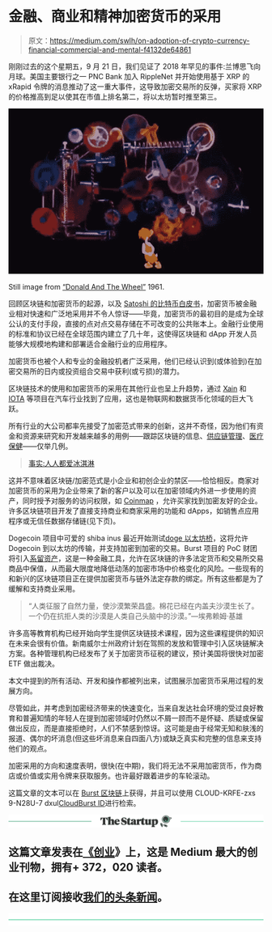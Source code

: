 # 金融、商业和精神加密货币的采用

> 原文：<https://medium.com/swlh/on-adoption-of-crypto-currency-financial-commercial-and-mental-f4132de64861>

刚刚过去的这个星期五，9 月 21 日，我们见证了 2018 年罕见的事件:兰博思飞向月球。美国主要银行之一 PNC Bank 加入 RippleNet 并开始使用基于 XRP 的 xRapid 令牌的消息推动了这一重大事件，这导致加密交易所的反弹，买家将 XRP 的价格推高到足以使其在市值上排名第二，将以太坊暂时推至第三。

![](img/fde28f0d2b1d9eaaedc235e762a6a9f0.png)

Still image from [“Donald And The Wheel”](https://www.dailymotion.com/video/x2q1ns5) 1961.

回顾区块链和加密货币的起源，以及 [Satoshi 的比特币白皮书](https://bitcoin.org/bitcoin.pdf)，加密货币被金融业相对快速和广泛地采用并不令人惊讶——毕竟，加密货币的最初目的是成为全球公认的支付手段，直接的点对点交易存储在不可改变的公共账本上。金融行业使用的标准和协议已经在全球范围内建立了几十年，这使得区块链和 dApp 开发人员能够大规模地构建和部署适合金融行业的应用程序。

加密货币也被个人和专业的金融投机者广泛采用，他们已经认识到(或体验到)在加密交易所的日内或投资组合交易中获利(或亏损)的潜力。

区块链技术的使用和加密货币的采用在其他行业也呈上升趋势，通过 [Xain](https://xain.io/) 和 [IOTA](https://www.iota.org/) 等项目在汽车行业找到了应用，这也是物联网和数据货币化领域的巨大飞跃。

所有行业的大公司都率先接受了加密范式带来的创新，这并不奇怪，因为他们有资金和资源来研究和开发越来越多的用例——跟踪区块链的信息、[供应链管理](https://www.ibm.com/blockchain/solutions/food-trust)、[医疗保健](https://www.ibm.com/blogs/blockchain/category/blockchain-in-healthcare/)——仅举几例。

> [事实:人人都爱冰淇淋](https://imgur.com/gallery/bXI5nOs)

这并不意味着区块链/加密范式是小企业和初创企业的禁区——恰恰相反。商家对加密货币的采用为企业带来了新的客户以及可以在加密领域内外进一步使用的资产，同时授予对服务的访问权限，如 [Coinmap](https://coinmap.org/) ，允许买家找到加密友好的企业。许多区块链项目开发了直接支持商业和商家采用的功能和 dApps，如销售点应用程序或无信任数据存储链(见下页)。

Dogecoin 项目中可爱的 shiba inus 最近开始测试[doge 以太坊桥](https://cryptoglobalist.com/2018/08/29/why-the-release-of-dogethereum-bridge-is-a-big-deal-for-dogecoin-doge/)，这将允许 Dogecoin 到以太坊的传输，并支持加密到加密的交易。Burst 项目的 PoC 财团将引入[系留资产](https://www.burstcoin.ist/2018/08/17/we-propose-a-pre-dymaxion-hf2/)，这是一种金融工具，允许在区块链的许多法定货币和交易所交易商品中保值，从而最大限度地降低动荡的加密市场中价格变化的风险。一些现有的和新兴的区块链项目正在提供加密货币与链外法定存款的绑定。所有这些都是为了缓解和支持商业采用。

> “人类征服了自然力量，使沙漠繁荣昌盛。棉花已经在内盖夫沙漠生长了。一个仍在抗拒人类的沙漠是人类自己头脑中的沙漠。”—埃弗赖姆·基雄

许多高等教育机构已经开始向学生提供区块链技术课程，因为这些课程提供的知识在未来会很有价值。新南威尔士州政府计划在驾照的发放和管理中引入区块链解决方案。各种管理机构已经发布了关于加密货币征税的建议，预计美国将很快对加密 ETF 做出裁决。

本文中提到的所有活动、开发和操作都被列出来，试图展示加密货币采用过程的发展方向。

尽管如此，并考虑到加密经济带来的快速变化，当来自发达社会环境的受过良好教育和普遍知情的年轻人在提到加密领域时仍然以不屑一顾而不是怀疑、质疑或保留做出反应，而是直接拒绝时，人们不禁感到惊讶。这可能是由于经常无知和肤浅的报道、偶尔的坏消息(但这些坏消息来自四面八方)或缺乏真实和完整的信息来支持他们的观点。

加密采用的方向和速度表明，很快(在中期)，我们将无法不采用加密货币，作为商店或价值或实用令牌来获取服务。也许最好跟着进步的车轮滚动。

这篇文章的文本可以在 [Burst 区块链](https://www.burst-coin.org/download-wallet)上获得，并且可以使用 CLOUD-KRFE-zxs 9-N28U-7 dxul[CloudBurst ID](https://burstwiki.org/wiki/Burst_Software#CloudBurst)进行检索。

[![](img/308a8d84fb9b2fab43d66c117fcc4bb4.png)](https://medium.com/swlh)

## 这篇文章发表在[《创业](https://medium.com/swlh)》上，这是 Medium 最大的创业刊物，拥有+ 372，020 读者。

## 在这里订阅接收[我们的头条新闻](http://growthsupply.com/the-startup-newsletter/)。

[![](img/b0164736ea17a63403e660de5dedf91a.png)](https://medium.com/swlh)